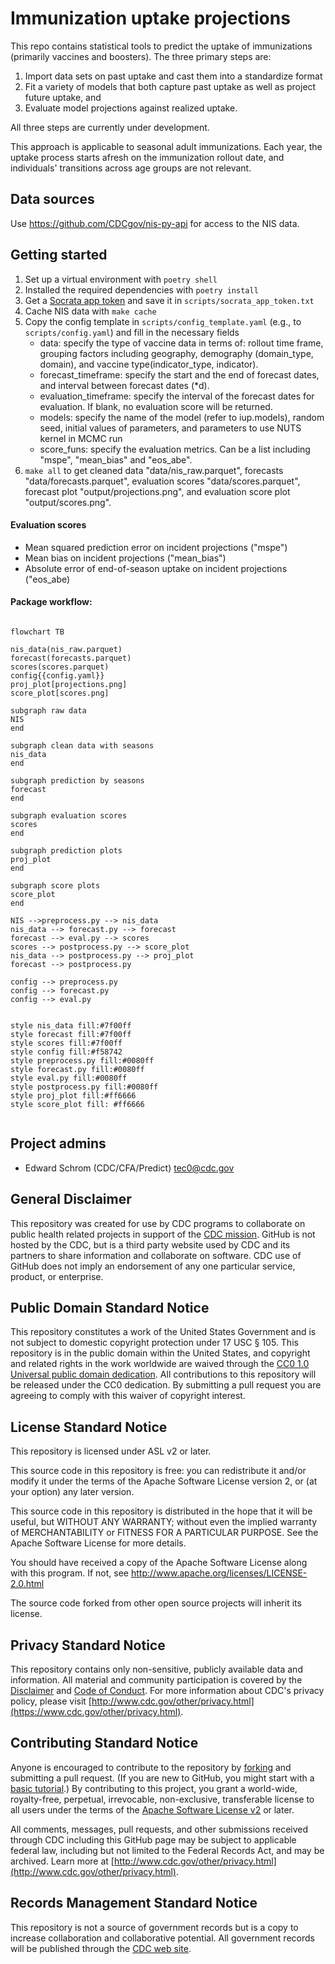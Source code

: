 # Immunization uptake projections

This repo contains statistical tools to predict the uptake of immunizations (primarily vaccines and boosters). The three primary steps are:

1. Import data sets on past uptake and cast them into a standardize format
2. Fit a variety of models that both capture past uptake as well as project future uptake, and
3. Evaluate model projections against realized uptake.

All three steps are currently under development.

This approach is applicable to seasonal adult immunizations. Each year, the uptake process starts afresh on the immunization rollout date, and individuals' transitions across age groups are not relevant.

## Data sources

Use <https://github.com/CDCgov/nis-py-api> for access to the NIS data.

## Getting started

1. Set up a virtual environment with `poetry shell`
2. Installed the required dependencies with `poetry install`
3. Get a [Socrata app token](https://github.com/CDCgov/nis-py-api?tab=readme-ov-file#getting-started) and save it in `scripts/socrata_app_token.txt`
4. Cache NIS data with `make cache`
5. Copy the config template in `scripts/config_template.yaml` (e.g., to `scripts/config.yaml`) and fill in the necessary fields
    - data: specify the type of vaccine data in terms of: rollout time frame, grouping factors including geography, demography (domain_type, domain), and vaccine type(indicator_type, indicator).
    - forecast_timeframe: specify the start and the end of forecast dates, and interval between forecast dates (*d).
    - evaluation_timeframe: specify the interval of the forecast dates for evaluation. If blank, no evaluation score will be returned. 
    - models: specify the name of the model (refer to iup.models), random seed, initial values of parameters, and parameters to use NUTS kernel in MCMC run
    - score_funs: specify the evaluation metrics. Can be a list including "mspe", "mean_bias" and "eos_abe".
6. `make all` to get cleaned data "data/nis_raw.parquet", forecasts "data/forecasts.parquet", evaluation scores "data/scores.parquet", forecast plot "output/projections.png", and evaluation score plot "output/scores.png".

#### Evaluation scores
- Mean squared prediction error on incident projections ("mspe")
- Mean bias on incident projections ("mean_bias")
- Absolute error of end-of-season uptake on incident projections ("eos_abe)

#### Package workflow:

```mermaid

flowchart TB

nis_data(nis_raw.parquet)
forecast(forecasts.parquet)
scores(scores.parquet)
config{{config.yaml}}
proj_plot[projections.png]
score_plot[scores.png]

subgraph raw data
NIS
end

subgraph clean data with seasons
nis_data
end

subgraph prediction by seasons
forecast
end

subgraph evaluation scores
scores
end

subgraph prediction plots
proj_plot
end

subgraph score plots
score_plot
end

NIS -->preprocess.py --> nis_data
nis_data --> forecast.py --> forecast
forecast --> eval.py --> scores
scores --> postprocess.py --> score_plot
nis_data --> postprocess.py --> proj_plot
forecast --> postprocess.py

config --> preprocess.py
config --> forecast.py
config --> eval.py


style nis_data fill:#7f00ff
style forecast fill:#7f00ff
style scores fill:#7f00ff
style config fill:#f58742
style preprocess.py fill:#0080ff
style forecast.py fill:#0080ff
style eval.py fill:#0080ff
style postprocess.py fill:#0080ff
style proj_plot fill:#ff6666
style score_plot fill: #ff6666


```

## Project admins

- Edward Schrom (CDC/CFA/Predict) <tec0@cdc.gov>

## General Disclaimer

This repository was created for use by CDC programs to collaborate on public health related projects in support of the [CDC mission](https://www.cdc.gov/about/organization/mission.htm). GitHub is not hosted by the CDC, but is a third party website used by CDC and its partners to share information and collaborate on software. CDC use of GitHub does not imply an endorsement of any one particular service, product, or enterprise.

## Public Domain Standard Notice

This repository constitutes a work of the United States Government and is not
subject to domestic copyright protection under 17 USC § 105. This repository is in
the public domain within the United States, and copyright and related rights in
the work worldwide are waived through the [CC0 1.0 Universal public domain dedication](https://creativecommons.org/publicdomain/zero/1.0/).
All contributions to this repository will be released under the CC0 dedication. By
submitting a pull request you are agreeing to comply with this waiver of
copyright interest.

## License Standard Notice

This repository is licensed under ASL v2 or later.

This source code in this repository is free: you can redistribute it and/or modify it under
the terms of the Apache Software License version 2, or (at your option) any
later version.

This source code in this repository is distributed in the hope that it will be useful, but WITHOUT ANY
WARRANTY; without even the implied warranty of MERCHANTABILITY or FITNESS FOR A
PARTICULAR PURPOSE. See the Apache Software License for more details.

You should have received a copy of the Apache Software License along with this
program. If not, see http://www.apache.org/licenses/LICENSE-2.0.html

The source code forked from other open source projects will inherit its license.

## Privacy Standard Notice

This repository contains only non-sensitive, publicly available data and
information. All material and community participation is covered by the
[Disclaimer](https://github.com/CDCgov/template/blob/master/DISCLAIMER.md)
and [Code of Conduct](https://github.com/CDCgov/template/blob/master/code-of-conduct.md).
For more information about CDC's privacy policy, please visit [http://www.cdc.gov/other/privacy.html](https://www.cdc.gov/other/privacy.html).

## Contributing Standard Notice

Anyone is encouraged to contribute to the repository by [forking](https://help.github.com/articles/fork-a-repo)
and submitting a pull request. (If you are new to GitHub, you might start with a
[basic tutorial](https://help.github.com/articles/set-up-git).) By contributing
to this project, you grant a world-wide, royalty-free, perpetual, irrevocable,
non-exclusive, transferable license to all users under the terms of the
[Apache Software License v2](http://www.apache.org/licenses/LICENSE-2.0.html) or
later.

All comments, messages, pull requests, and other submissions received through
CDC including this GitHub page may be subject to applicable federal law, including but not limited to the Federal Records Act, and may be archived. Learn more at [http://www.cdc.gov/other/privacy.html](http://www.cdc.gov/other/privacy.html).

## Records Management Standard Notice

This repository is not a source of government records but is a copy to increase
collaboration and collaborative potential. All government records will be
published through the [CDC web site](http://www.cdc.gov).
